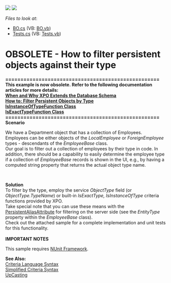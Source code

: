 <!-- default badges list -->
[![](https://img.shields.io/badge/Open_in_DevExpress_Support_Center-FF7200?style=flat-square&logo=DevExpress&logoColor=white)](https://supportcenter.devexpress.com/ticket/details/E2027)
[![](https://img.shields.io/badge/📖_How_to_use_DevExpress_Examples-e9f6fc?style=flat-square)](https://docs.devexpress.com/GeneralInformation/403183)
<!-- default badges end -->
<!-- default file list -->
*Files to look at*:

* [BO.cs](./CS/BO.cs) (VB: [BO.vb](./VB/BO.vb))
* [Tests.cs](./CS/Tests.cs) (VB: [Tests.vb](./VB/Tests.vb))
<!-- default file list end -->
# OBSOLETE - How to filter persistent objects against their type


<p><strong>===================================================</strong><br /><strong>This example is now obsolete. Refer to the following documentation articles for more details:</strong><br /><strong><u><a href="http://documentation.devexpress.com/#XPO/CustomDocument2632">When and Why XPO Extends the Database Schema</a></u></strong><br /><strong><u><a href="http://documentation.devexpress.com/#XPO/CustomDocument7548">How to: Filter Persistent Objects by Type</a><br /><a href="https://documentation.devexpress.com/#XPO/clsDevExpressXpoMetadataIsInstanceOfTypeFunctiontopic">IsInstanceOfTypeFunction Class</a> <br /><a href="https://documentation.devexpress.com/#XPO/clsDevExpressXpoMetadataIsExactTypeFunctiontopic">IsExactTypeFunction Class</a><br /></u>===================================================<br />Scenario</strong></p>
<p>We have a Department object that has a collection of Employees. Employees can be either objects of the <em>LocalEmployee</em> or <em>ForeignEmployee </em>types - descendants of the <em>EmployeeBase </em>class.<br /> Our goal is to filter out a collection of employees by their type in code. In addition, there should be a capability to easily determine the employee type if a collection of <em>EmployeeBase </em>records is shown in the UI, e.g., by having a computed string property that returns the actual object type name.</p>
<br />
<p><strong>Solution</strong><br /> To filter by the type, employ the service <em>ObjectType</em> field (or <em>ObjectType.TypeName</em>) or built-in <em>IsExactType</em><em>, IsInstanceOfType</em> criteria functions provided by XPO.<br /> Take special note that you can use these means with the <a href="http://documentation.devexpress.com/#XPO/clsDevExpressXpoPersistentAliasAttributetopic"><u>PersistentAliasAttribute</u></a> for filtering on the server side (see the <em>EntityType </em>property within the <em>EmployeeBase </em>class).<br /> Check out the attached sample for a complete implementation and unit tests for this functionality.<br /><strong><br />IMPORTANT NOTES</strong></p>
<p>This sample requires <a href="http://www.nunit.org/index.php"><u>NUnit Framework</u></a>.</p>
<p><strong>See Also:</strong><br /> <a href="http://documentation.devexpress.com/#XPO/CustomDocument4928"><u>Criteria Language Syntax</u></a><br /> <a href="http://documentation.devexpress.com/#XPO/CustomDocument2537"><u>Simplified Criteria Syntax</u></a><br /> <a href="http://documentation.devexpress.com/#XPO/CustomDocument2650"><u>UpCasting</u></a></p>

<br/>


